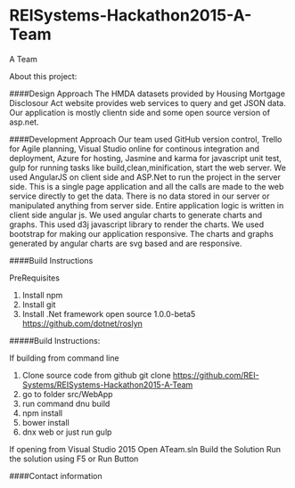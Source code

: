 # REISystems-Hackathon2015-A-Team
A Team

About this project:



####Design Approach
The HMDA datasets provided by Housing Mortgage Disclosour Act website provides web services to query and get JSON data. Our application is mostly clientn side and some open source version of asp.net. 



####Development Approach
Our team used GitHub version control, Trello for Agile planning, Visual Studio online for continous integration and deployment, Azure for hosting, Jasmine and karma for javascript unit test, gulp for running tasks like build,clean,minification, start the web server. We used AngularJS on client side and ASP.Net to run the project in the server side. 
This is a single page application and all the calls are made to the web service directly to get the data. There is no data stored in our server or manipulated anything from server side. Entire application logic is written in client side angular js. 
We used angular charts to generate charts and graphs. This used d3j javascript library to render the charts. We used bootstrap for making our application responsive. The charts and graphs generated by angular charts are svg based and are responsive. 



####Build Instructions

PreRequisites
1. Install npm
2. Install git
3. Install .Net framework open source 1.0.0-beta5 https://github.com/dotnet/roslyn 

#####Build Instructions:

If building from command line 
1. Clone source code from github git clone https://github.com/REI-Systems/REISystems-Hackathon2015-A-Team
2. go to folder src/WebApp
3. run command dnu build 
4. npm install
5. bower install
6. dnx web or just run gulp

If opening from Visual Studio 2015
Open ATeam.sln 
Build the Solution
Run the solution using F5 or Run Button




####Contact information 


